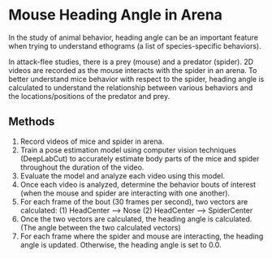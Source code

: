# Mouse Heading Angle in Arena

In the study of animal behavior, heading angle can be an important feature when trying to understand ethograms (a list of species-specific behaviors).

In attack-flee studies, there is a prey (mouse) and a predator (spider). 2D videos are recorded as the mouse interacts with the spider in an arena. To better understand mice behavior with respect to the spider, heading angle is calculated to understand the relationship between various behaviors and the locations/positions of the predator and prey. 

## Methods
1. Record videos of mice and spider in arena.
2. Train a pose estimation model using computer vision techniques (DeepLabCut) to accurately estimate body parts of the mice and spider throughout the duration of the video.
3. Evaluate the model and analyze each video using this model.
4. Once each video is analyzed, determine the behavior bouts of interest (when the mouse and spider are interacting with one another).
5. For each frame of the bout (30 frames per second), two vectors are calculated: (1) HeadCenter --> Nose (2) HeadCenter --> SpiderCenter
6. Once the two vectors are calculated, the heading angle is calculated. (The angle between the two calculated vectors)
7. For each frame where the spider and mouse are interacting, the heading angle is updated. Otherwise, the heading angle is set to 0.0.
